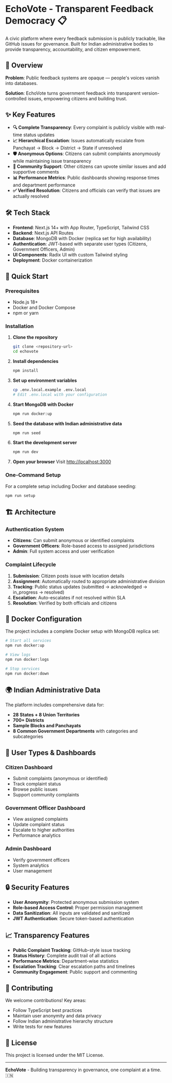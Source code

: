 # EchoVote - Transparent Feedback Democracy 📋

A civic platform where every feedback submission is publicly trackable, like GitHub issues for governance. Built for Indian administrative bodies to provide transparency, accountability, and citizen empowerment.

## 🌟 Overview

**Problem**: Public feedback systems are opaque — people's voices vanish into databases.

**Solution**: EchoVote turns government feedback into transparent version-controlled issues, empowering citizens and building trust.

## ✨ Key Features

- **🔍 Complete Transparency**: Every complaint is publicly visible with real-time status updates
- **📈 Hierarchical Escalation**: Issues automatically escalate from Panchayat → Block → District → State if unresolved
- **🛡️ Anonymous Options**: Citizens can submit complaints anonymously while maintaining issue transparency
- **👥 Community Support**: Other citizens can upvote similar issues and add supportive comments
- **📊 Performance Metrics**: Public dashboards showing response times and department performance
- **✅ Verified Resolution**: Citizens and officials can verify that issues are actually resolved

## 🛠️ Tech Stack

- **Frontend**: Next.js 14+ with App Router, TypeScript, Tailwind CSS
- **Backend**: Next.js API Routes
- **Database**: MongoDB with Docker (replica set for high availability)
- **Authentication**: JWT-based with separate user types (Citizens, Government Officers, Admin)
- **UI Components**: Radix UI with custom Tailwind styling
- **Deployment**: Docker containerization

## 🚀 Quick Start

### Prerequisites

- Node.js 18+ 
- Docker and Docker Compose
- npm or yarn

### Installation

1. **Clone the repository**
   ```bash
   git clone <repository-url>
   cd echovote
   ```

2. **Install dependencies**
   ```bash
   npm install
   ```

3. **Set up environment variables**
   ```bash
   cp .env.local.example .env.local
   # Edit .env.local with your configuration
   ```

4. **Start MongoDB with Docker**
   ```bash
   npm run docker:up
   ```

5. **Seed the database with Indian administrative data**
   ```bash
   npm run seed
   ```

6. **Start the development server**
   ```bash
   npm run dev
   ```

7. **Open your browser**
   Visit [http://localhost:3000](http://localhost:3000)

### One-Command Setup

For a complete setup including Docker and database seeding:
```bash
npm run setup
```

## 🏗️ Architecture

### Authentication System
- **Citizens**: Can submit anonymous or identified complaints
- **Government Officers**: Role-based access to assigned jurisdictions
- **Admin**: Full system access and user verification

### Complaint Lifecycle
1. **Submission**: Citizen posts issue with location details
2. **Assignment**: Automatically routed to appropriate administrative division
3. **Tracking**: Public status updates (submitted → acknowledged → in_progress → resolved)
4. **Escalation**: Auto-escalates if not resolved within SLA
5. **Resolution**: Verified by both officials and citizens

## 🐳 Docker Configuration

The project includes a complete Docker setup with MongoDB replica set:

```bash
# Start all services
npm run docker:up

# View logs  
npm run docker:logs

# Stop services
npm run docker:down
```

## 🌍 Indian Administrative Data

The platform includes comprehensive data for:

- **28 States + 8 Union Territories**
- **700+ Districts** 
- **Sample Blocks and Panchayats**
- **8 Common Government Departments** with categories and subcategories

## 📱 User Types & Dashboards

### Citizen Dashboard
- Submit complaints (anonymous or identified)
- Track complaint status
- Browse public issues
- Support community complaints

### Government Officer Dashboard
- View assigned complaints
- Update complaint status
- Escalate to higher authorities
- Performance analytics

### Admin Dashboard
- Verify government officers
- System analytics
- User management

## 🔒 Security Features

- **User Anonymity**: Protected anonymous submission system
- **Role-based Access Control**: Proper permission management
- **Data Sanitization**: All inputs are validated and sanitized
- **JWT Authentication**: Secure token-based authentication

## 📈 Transparency Features

- **Public Complaint Tracking**: GitHub-style issue tracking
- **Status History**: Complete audit trail of all actions
- **Performance Metrics**: Department-wise statistics
- **Escalation Tracking**: Clear escalation paths and timelines
- **Community Engagement**: Public support and commenting


## 🤝 Contributing

We welcome contributions! Key areas:

- Follow TypeScript best practices
- Maintain user anonymity and data privacy
- Follow Indian administrative hierarchy structure
- Write tests for new features

## 📄 License

This project is licensed under the MIT License.

---

**EchoVote** - Building transparency in governance, one complaint at a time. 🇮🇳
